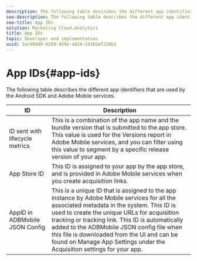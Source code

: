 ```yaml
---
description: The following table describes the different app identifiers that are used by the Android SDK and Adobe Mobile services.
seo-description: The following table describes the different app identifiers that are used by the Android SDK and Adobe Mobile services.
seo-title: App IDs
solution: Marketing Cloud,Analytics
title: App IDs
topic: Developer and implementation
uuid: 3ac99489-6269-439e-a814-24102ef220b1
---
```


# App IDs{#app-ids}

The following table describes the different app identifiers that are used by the Android SDK and Adobe Mobile services.

 ID | Description |
|--- |--- |
|ID sent with lifecycle metrics|This is a combination of the app name and the bundle version that is submitted to the app store.   This value is used for the  Versions report in Adobe Mobile services, and you can filter using this value to segment by a specific release version of your app.|
|App Store ID|This ID is assigned to your app by the app store, and is provided in Adobe Mobile services when you create acquisition links.|
|AppID in ADBMobile JSON Config|This is a unique ID that is assigned to the app instance by Adobe Mobile services for all the associated metadata in the system.  This ID is used to create the unique URLs for acquisition tracking or tracking link. This ID is automatically added to the ADBMobile JSON config file when this file is downloaded from the UI and can be found on  Manage App Settings under the  Acquisition settings for your app.|